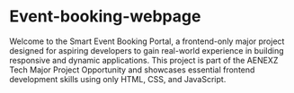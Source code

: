 # Event-booking-webpage
Welcome to the Smart Event Booking Portal, a frontend-only major project designed for aspiring developers to gain real-world experience in building responsive and dynamic applications.  This project is part of the AENEXZ Tech Major Project Opportunity and showcases essential frontend development skills using only HTML, CSS, and JavaScript.
